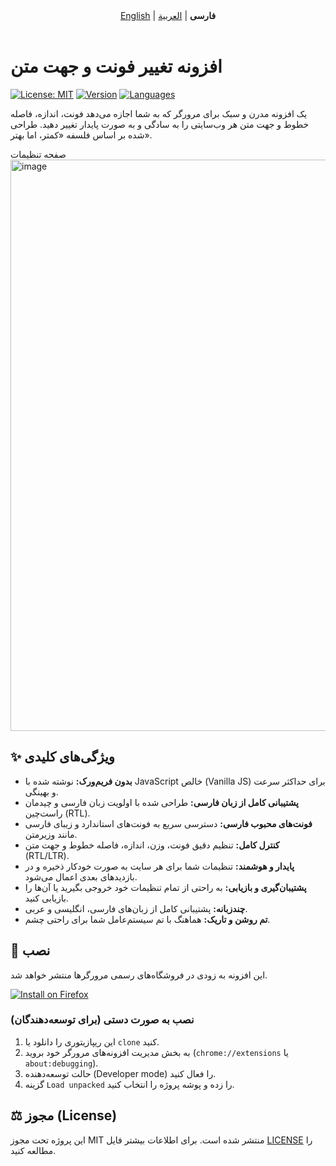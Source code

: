 <!-- Navigation -->
<div align="center">
  <a href="README.md">English</a> | <b>فارسی</b> | <a href="README.ar.md">العربية</a>
</div>
<br>

# افزونه تغییر فونت و جهت متن

[![License: MIT](https://img.shields.io/badge/License-MIT-blue.svg)](https://opensource.org/licenses/MIT)
[![Version](https://img.shields.io/badge/Version-1.2-brightgreen.svg)]()
[![Languages](https://img.shields.io/badge/Languages-FA%20%7C%20EN%20%7C%20AR-orange.svg)]()

یک افزونه مدرن و سبک برای مرورگر که به شما اجازه می‌دهد فونت، اندازه، فاصله خطوط و جهت متن هر وب‌سایتی را به سادگی و به صورت پایدار تغییر دهید. طراحی شده بر اساس فلسفه «کمتر، اما بهتر».

صفحه تنظیمات
<img width="1919" height="914" alt="image" src="https://github.com/user-attachments/assets/e1379bb4-d55b-4f26-b078-84f8b7759aae" />
## ✨ ویژگی‌های کلیدی

- **بدون فریم‌ورک:** نوشته شده با JavaScript خالص (Vanilla JS) برای حداکثر سرعت و بهینگی.
- **پشتیبانی کامل از زبان فارسی:** طراحی شده با اولویت زبان فارسی و چیدمان راست‌چین (RTL).
- **فونت‌های محبوب فارسی:** دسترسی سریع به فونت‌های استاندارد و زیبای فارسی مانند وزیرمتن.
- **کنترل کامل:** تنظیم دقیق فونت، وزن، اندازه، فاصله خطوط و جهت متن (RTL/LTR).
- **پایدار و هوشمند:** تنظیمات شما برای هر سایت به صورت خودکار ذخیره و در بازدیدهای بعدی اعمال می‌شود.
- **پشتیبان‌گیری و بازیابی:** به راحتی از تمام تنظیمات خود خروجی بگیرید یا آن‌ها را بازیابی کنید.
- **چندزبانه:** پشتیبانی کامل از زبان‌های فارسی، انگلیسی و عربی.
- **تم روشن و تاریک:** هماهنگ با تم سیستم‌عامل شما برای راحتی چشم.

## 🚀 نصب

این افزونه به زودی در فروشگاه‌های رسمی مرورگرها منتشر خواهد شد.

[![Install on Firefox](https://img.shields.io/badge/Get%20the%20Add--on-Firefox-F88B10.svg?logo=firefox&logoColor=white&style=for-the-badge)](https://addons.mozilla.org/firefox/addon/advanced-font-changer/)

### نصب به صورت دستی (برای توسعه‌دهندگان)

1.  این ریپازیتوری را دانلود یا `clone` کنید.
2.  به بخش مدیریت افزونه‌های مرورگر خود بروید (`chrome://extensions` یا `about:debugging`).
3.  حالت توسعه‌دهنده (Developer mode) را فعال کنید.
4.  گزینه `Load unpacked` را زده و پوشه پروژه را انتخاب کنید.

## ⚖️ مجوز (License)

این پروژه تحت مجوز MIT منتشر شده است. برای اطلاعات بیشتر فایل [LICENSE](LICENSE) را مطالعه کنید.
